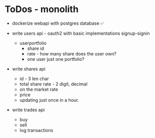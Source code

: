 # ToDos - monolith

- dockerize webapi with postgres database ✅
- write users api - oauth2 with basic implementations signup-signin

  - userportfolio
    - share id
    - rate - how many share does the user own?
    - one user just one portfolio?

- write shares api

  - id - 3 len char
  - total share rate - 2 digit, decimal
  - on the market rate
  - price
  - updating just once in a hour.

- write trades api

  - buy
  - sell
  - log transactions
